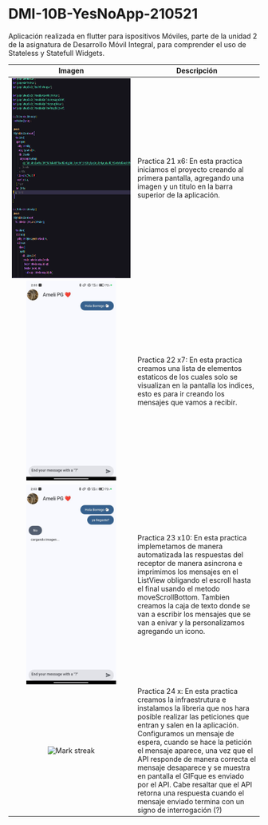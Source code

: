 # DMI-10B-YesNoApp-210521
Aplicación realizada en flutter para ispositivos Móviles, parte de la unidad 2 de la asignatura de Desarrollo Móvil Integral, para comprender el uso de Stateless y Statefull Widgets.

<table align="center">
  <thead>
    <tr>
      <th>Imagen</th>
      <th>Descripción</th>
    </tr>
  </thead>
  <tbody>
    <tr>
      <td width="50%" align="center"><img  align="center"  src="https://github.com/Amelipg/DMI-10B-YesNoApp-210521/blob/main/Imagenes/Captura%20de%20pantalla%202024-11-22%20140349.png" alt="Captura 1" style="height: 400px;"></td>
      <td>Practica 21 x6: En esta practica iniciamos el proyecto creando al primera pantalla, agregando una imagen y un titulo en la barra superior de la aplicación.</td>
    </tr>
    <tr>
      <td width="50%" align="center"><img  alt="Mark streak" src="https://github.com/Amelipg/DMI-10B-YesNoApp-210521/blob/main/Imagenes/Imagen%20de%20WhatsApp%202024-11-22%20a%20las%2014.05.25_58a95529.jpg" alt="Captura 2" style="height: 400px;"></td>
      <td>  Practica 22 x7: En esta practica creamos una lista de elementos estaticos de los cuales solo se visualizan en la pantalla los indices, esto es para ir creando los mensajes que vamos a recibir.</td>
    </tr>
    <tr>
      <td width="50%" align="center"><img  align="center"  src="https://github.com/Amelipg/DMI-10B-YesNoApp-210521/blob/main/Imagenes/Imagen%20de%20WhatsApp%202024-11-22%20a%20las%2014.05.41_f336de2b.jpg" alt="Captura 3" style="height: 400px;"></td>
      <td>Practica 23 x10: En esta practica implemetamos de manera automatizada las respuestas del receptor de manera asincrona e imprimimos los mensajes en el ListView obligando el escroll hasta el final usando el metodo moveScrollBottom. Tambien creamos la caja de texto donde se van a escribir los mensajes que se van a enivar y la personalizamos agregando un icono.</td>
    </tr>
    <tr>
      <td width="50%" align="center"><img  alt="Mark streak" src="https://github.com/Adalid26Islas/DMI-10B-YesNoApp_210375/blob/main/img_evidence/Screenshot_2024-10-26-16-20-11-905_com.example.yes_no_app.jpg" alt="Captura 4" style="height: 400px;"></td>
      <td>Practica 24 x: En esta practica creamos la infraestrutura e instalamos la libreria que nos hara posible realizar las peticiones que entran y salen en la aplicación. Configuramos un mensaje de espera, cuando se hace la petición el mensaje aparece, una vez que         el API responde de manera correcta el mensaje desaparece y se muestra en pantalla el GIFque es enviado por el API. Cabe resaltar que el API retorna una respuesta cuando el mensaje enviado termina con un signo de interrogación (?)</td>
    </tr>
  </tbody>
</table>
